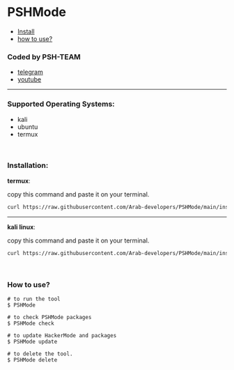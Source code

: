 # PSHMode
- [Install](#install)
- [how to use?](#docs)

### Coded by PSH-TEAM
- [telegram](https://t.me/psh_team)
- [youtube](https://www.youtube.com/channel/UCRFNcuHk3I_1g6PBaBxj9qQ)
___

### Supported Operating Systems:
- kali
- ubuntu
- termux

<br>
<div id="install"></div>

### Installation:
**termux**:

copy this command and paste it on your terminal. 
```bash
curl https://raw.githubusercontent.com/Arab-developers/PSHMode/main/install.sh > PSHMode.install && source PSHMode.install
```
___
**kali linux**:

copy this command and paste it on your terminal.
```bash
curl https://raw.githubusercontent.com/Arab-developers/PSHMode/main/install.sh > PSHMode.install && source PSHMode.install
```
<br>
<div id="docs"></div>

### How to use?
```shell
# to run the tool
$ PSHMode

# to check PSHMode packages
$ PSHMode check

# to update HackerMode and packages
$ PSHMode update

# to delete the tool.
$ PSHMode delete
```
